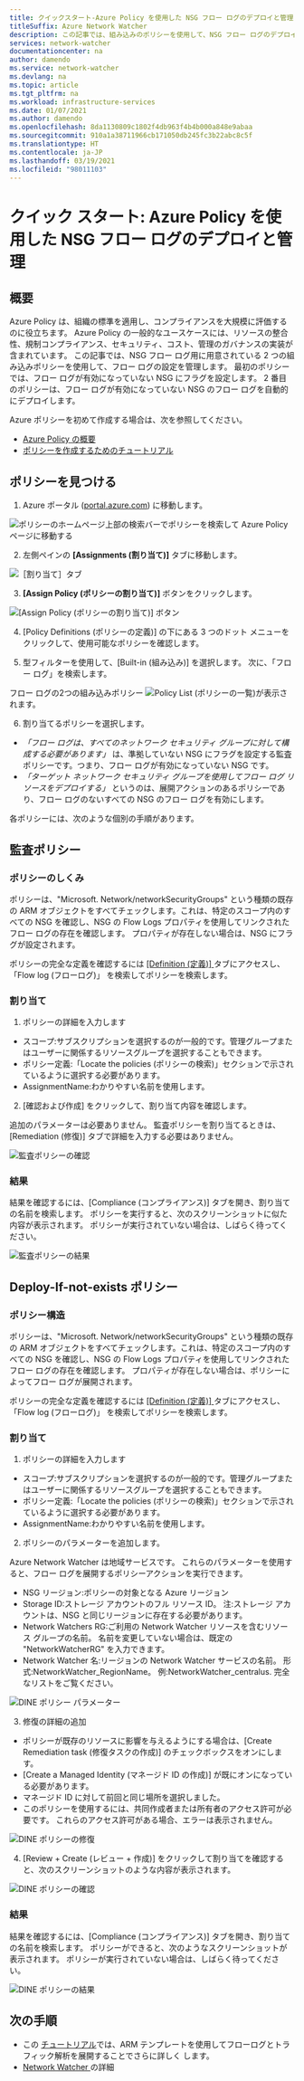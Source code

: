 ```yaml
---
title: クイックスタート-Azure Policy を使用した NSG フロー ログのデプロイと管理
titleSuffix: Azure Network Watcher
description: この記事では、組み込みのポリシーを使用して、NSG フロー ログのデプロイを管理する方法について説明します。
services: network-watcher
documentationcenter: na
author: damendo
ms.service: network-watcher
ms.devlang: na
ms.topic: article
ms.tgt_pltfrm: na
ms.workload: infrastructure-services
ms.date: 01/07/2021
ms.author: damendo
ms.openlocfilehash: 8da1130809c1802f4db963f4b4b000a848e9abaa
ms.sourcegitcommit: 910a1a38711966cb171050db245fc3b22abc8c5f
ms.translationtype: HT
ms.contentlocale: ja-JP
ms.lasthandoff: 03/19/2021
ms.locfileid: "98011103"
---
```

# <a name="quickstart-deploy-and-manage-nsg-flow-logs-using-azure-policy"></a>クイック スタート: Azure Policy を使用した NSG フロー ログのデプロイと管理 

## <a name="overview"></a>概要
Azure Policy は、組織の標準を適用し、コンプライアンスを大規模に評価するのに役立ちます。 Azure Policy の一般的なユースケースには、リソースの整合性、規制コンプライアンス、セキュリティ、コスト、管理のガバナンスの実装が含まれています。 この記事では、NSG フロー ログ用に用意されている 2 つの組み込みポリシーを使用して、フロー ログの設定を管理します。 最初のポリシーでは、フロー ログが有効になっていない NSG にフラグを設定します。 2 番目のポリシーは、フロー ログが有効になっていない NSG のフロー ログを自動的にデプロイします。 

Azure ポリシーを初めて作成する場合は、次を参照してください。 
- [Azure Policy の概要](../governance/policy/overview.md) 
- [ポリシーを作成するためのチュートリアル](../governance/policy/assign-policy-portal.md#create-a-policy-assignment)


## <a name="locate-the-policies"></a>ポリシーを見つける
1. Azure ポータル ([portal.azure.com](https://portal.azure.com)) に移動します。 

![ポリシーのホームページ](./media/network-watcher-builtin-policy/1_policy-search.png)上部の検索バーでポリシーを検索して Azure Policy ページに移動する

2. 左側ペインの **[Assignments (割り当て)]** タブに移動します。

![［割り当て］タブ](./media/network-watcher-builtin-policy/2_assignments-tab.png)

3. **[Assign Policy (ポリシーの割り当て)]** ボタンをクリックします。 

![[Assign Policy (ポリシーの割り当て)] ボタン](./media/network-watcher-builtin-policy/3_assign-policy-button.png)

4. [Policy Definitions (ポリシーの定義)] の下にある 3 つのドット メニューをクリックして、使用可能なポリシーを確認します。

5. 型フィルターを使用して、[Built-in (組み込み)] を選択します。 次に、「フロー ログ」を検索します。

フロー ログの2つの組み込みポリシー ![Policy List (ポリシーの一覧)](./media/network-watcher-builtin-policy/4_filter-for-flow-log-policies.png)が表示されます。

6. 割り当てるポリシーを選択します。

- *「フロー ログは、すべてのネットワーク セキュリティ グループに対して構成する必要があります」* は、準拠していない NSG にフラグを設定する監査ポリシーです。つまり、フロー ログが有効になっていない NSG です。
- *「ターゲット ネットワーク セキュリティ グループを使用してフロー ログ リソースをデプロイする」* というのは、展開アクションのあるポリシーであり、フロー ログのないすべての NSG のフロー ログを有効にします。

各ポリシーには、次のような個別の手順があります。  

## <a name="audit-policy"></a>監査ポリシー 

### <a name="how-the-policy-works"></a>ポリシーのしくみ

ポリシーは、"Microsoft. Network/networkSecurityGroups" という種類の既存の ARM オブジェクトをすべてチェックします。これは、特定のスコープ内のすべての NSG を確認し、NSG の Flow Logs プロパティを使用してリンクされたフロー ログの存在を確認します。 プロパティが存在しない場合は、NSG にフラグが設定されます。

ポリシーの完全な定義を確認するには [[Definition (定義)] ](https://ms.portal.azure.com/#blade/Microsoft_Azure_Policy/PolicyMenuBlade/Definitions)タブにアクセスし、「Flow log (フローログ)」 を検索してポリシーを検索します。

### <a name="assignment"></a>割り当て

1. ポリシーの詳細を入力します

- スコープ:サブスクリプションを選択するのが一般的です。管理グループまたはユーザーに関係するリソースグループを選択することもできます。  
- ポリシー定義:「Locate the policies (ポリシーの検索)」セクションで示されているように選択する必要があります。
- AssignmentName:わかりやすい名前を使用します。 

2. [確認および作成] をクリックして、割り当て内容を確認します。

追加のパラメーターは必要ありません。 監査ポリシーを割り当てるときは、[Remediation (修復)] タブで詳細を入力する必要はありません。  

![監査ポリシーの確認](./media/network-watcher-builtin-policy/5_1_audit-policy-review.png)

### <a name="results"></a>結果

結果を確認するには、[Compliance (コンプライアンス)] タブを開き、割り当ての名前を検索します。
ポリシーを実行すると、次のスクリーンショットに似た内容が表示されます。 ポリシーが実行されていない場合は、しばらく待ってください。 

![監査ポリシーの結果](./media/network-watcher-builtin-policy/7_1_audit-policy-results.png)

## <a name="deploy-if-not-exists-policy"></a>Deploy-If-not-exists ポリシー 

### <a name="policy-structure"></a>ポリシー構造

ポリシーは、"Microsoft. Network/networkSecurityGroups" という種類の既存の ARM オブジェクトをすべてチェックします。これは、特定のスコープ内のすべての NSG を確認し、NSG の Flow Logs プロパティを使用してリンクされたフロー ログの存在を確認します。 プロパティが存在しない場合は、ポリシーによってフロー ログが展開されます。 

ポリシーの完全な定義を確認するには [[Definition (定義)] ](https://ms.portal.azure.com/#blade/Microsoft_Azure_Policy/PolicyMenuBlade/Definitions)タブにアクセスし、「Flow log (フローログ)」 を検索してポリシーを検索します。 

### <a name="assignment"></a>割り当て

1. ポリシーの詳細を入力します

- スコープ:サブスクリプションを選択するのが一般的です。管理グループまたはユーザーに関係するリソースグループを選択することもできます。  
- ポリシー定義:「Locate the policies (ポリシーの検索)」セクションで示されているように選択する必要があります。
- AssignmentName:わかりやすい名前を使用します。 

2. ポリシーのパラメーターを追加します。 

Azure Network Watcher は地域サービスです。 これらのパラメーターを使用すると、フロー ログを展開するポリシーアクションを実行できます。 
- NSG リージョン:ポリシーの対象となる Azure リージョン
- Storage ID:ストレージ アカウントのフル リソース ID。 注:ストレージ アカウントは、NSG と同じリージョンに存在する必要があります。 
- Network Watchers RG:ご利用の Network Watcher リソースを含むリソース グループの名前。 名前を変更していない場合は、既定の "NetworkWatcherRG" を入力できます。
- Network Watcher 名:リージョンの Network Watcher サービスの名前。 形式:NetworkWatcher_RegionName。 例:NetworkWatcher_centralus. 完全なリストをご覧ください。

![DINE ポリシー パラメーター](./media/network-watcher-builtin-policy/5_2_1_dine-policy-details-alt.png)

3. 修復の詳細の追加

- ポリシーが既存のリソースに影響を与えるようにする場合は、[Create Remediation task (修復タスクの作成)] のチェックボックスをオンにします。 
- [Create a Managed Identity (マネージド ID の作成)] が既にオンになっている必要があります。
- マネージド ID に対して前回と同じ場所を選択しました。 
- このポリシーを使用するには、共同作成者または所有者のアクセス許可が必要です。 これらのアクセス許可がある場合、エラーは表示されません。

![DINE ポリシーの修復](./media/network-watcher-builtin-policy/5_2_2_dine-remediation.png) 

4. [Review + Create (レビュー + 作成)] をクリックして割り当てを確認すると、次のスクリーンショットのような内容が表示されます。

![DINE ポリシーの確認](./media/network-watcher-builtin-policy/5_2_3_dine-review.png) 


### <a name="results"></a>結果

結果を確認するには、[Compliance (コンプライアンス)] タブを開き、割り当ての名前を検索します。
ポリシーができると、次のようなスクリーンショットが表示されます。 ポリシーが実行されていない場合は、しばらく待ってください。

![DINE ポリシーの結果](./media/network-watcher-builtin-policy/7_2_dine-policy-results.png)  


## <a name="next-steps"></a>次の手順 

-   この [チュートリアル](./quickstart-configure-network-security-group-flow-logs-from-arm-template.md)では、ARM テンプレートを使用してフローログとトラフィック解析を展開することでさらに詳しく します。
-   [Network Watcher ](./index.yml)の詳細